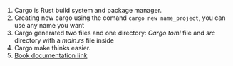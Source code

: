 1. Cargo is Rust build system and package manager.
2. Creating new cargo using the comand `cargo new name_project`, you can use any name you want
3. Cargo generated two files and one directory: *Cargo.toml* file and *src* directory with a *main.rs* file inside
4. Cargo make thinks easier.
5. [Book documentation link](https://doc.rust-lang.org/book/ch01-03-hello-cargo.html) 